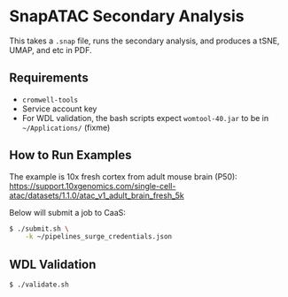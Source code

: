 # SnapATAC Secondary Analysis

This takes a `.snap` file, runs the secondary analysis, and produces a tSNE, UMAP, and etc in PDF.

## Requirements

- `cromwell-tools`
- Service account key
- For WDL validation, the bash scripts expect `womtool-40.jar` to be in `~/Applications/` (fixme)

## How to Run Examples

The example is 10x fresh cortex from adult mouse brain (P50):
https://support.10xgenomics.com/single-cell-atac/datasets/1.1.0/atac_v1_adult_brain_fresh_5k

Below will submit a job to CaaS:

```bash
$ ./submit.sh \
    -k ~/pipelines_surge_credentials.json
```

## WDL Validation

```bash
$ ./validate.sh
```
